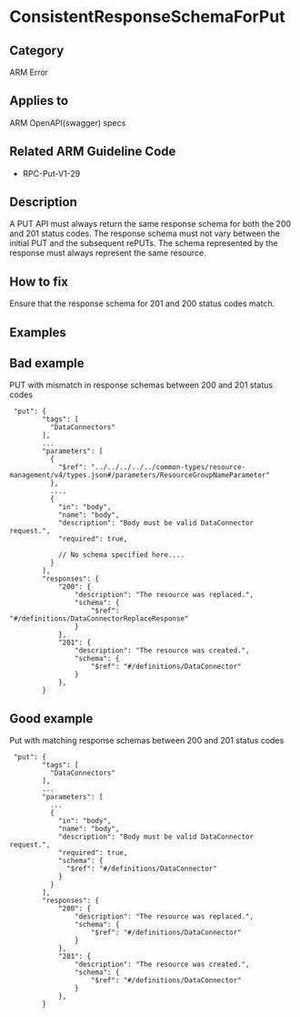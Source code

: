 # ConsistentResponseSchemaForPut

## Category

ARM Error

## Applies to

ARM OpenAPI(swagger) specs


## Related ARM Guideline Code

- RPC-Put-V1-29

## Description
A PUT API must always return the same response schema for both the 200 and 201 status codes. The response schema must not vary between the initial PUT and the subsequent rePUTs. The schema represented by the response must always represent the same resource. 

## How to fix

Ensure that the response schema for 201 and 200 status codes match. 

## Examples

## Bad example 

PUT with mismatch in response schemas between 200 and 201 status codes

```json5
 "put": {
        "tags": [
          "DataConnectors"
        ],
        ...
        "parameters": [
          {
            "$ref": "../../../../../common-types/resource-management/v4/types.json#/parameters/ResourceGroupNameParameter"
          },
          ....
          {
            "in": "body",
            "name": "body",
            "description": "Body must be valid DataConnector request.",
            "required": true,
            
            // No schema specified here....
          }
        ],
        "responses": {
            "200": {
                "description": "The resource was replaced.",
                "schema": {
                    "$ref": "#/definitions/DataConnectorReplaceResponse"
                }
            },
            "201": {
                "description": "The resource was created.",
                "schema": {
                    "$ref": "#/definitions/DataConnector"
                }
            },
        }
```

## Good example

Put with matching response schemas between 200 and 201 status codes


```json5
 "put": {
        "tags": [
          "DataConnectors"
        ],
        ...
        "parameters": [
          ...
          {
            "in": "body",
            "name": "body",
            "description": "Body must be valid DataConnector request.",
            "required": true,
            "schema": {
              "$ref": "#/definitions/DataConnector"
            }
          }
        ],
        "responses": {
            "200": {
                "description": "The resource was replaced.",
                "schema": {
                    "$ref": "#/definitions/DataConnector"
                }
            },
            "201": {
                "description": "The resource was created.",
                "schema": {
                    "$ref": "#/definitions/DataConnector"
                }
            },
        }
```
